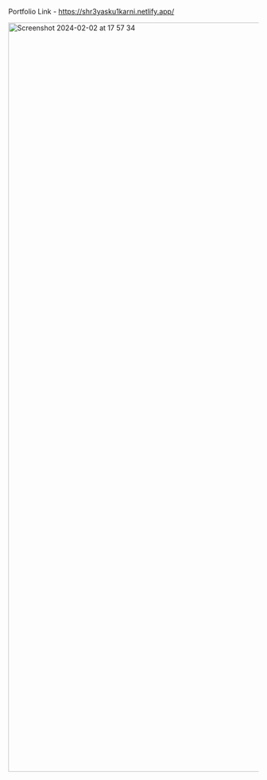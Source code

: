 Portfolio Link - https://shr3yasku1karni.netlify.app/

<img width="1506" alt="Screenshot 2024-02-02 at 17 57 34" src="https://github.com/shreyas710/portfolio/assets/62650542/05febbf5-14b0-4dc5-a275-1df529512136">
